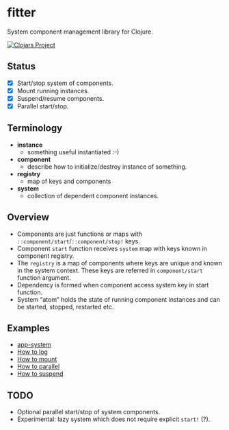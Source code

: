 # fitter

System component management library for Clojure.

[![Clojars Project](https://img.shields.io/clojars/v/com.github.strojure/fitter.svg)](https://clojars.org/com.github.strojure/fitter)

## Status

* [x] Start/stop system of components.
* [x] Mount running instances.
* [x] Suspend/resume components.
* [x] Parallel start/stop.

## Terminology

* **instance**
    * something useful instantiated :-)
* **component**
    * describe how to initialize/destroy instance of something.
* **registry**
    * map of keys and components
* **system**
    * collection of dependent component instances.

## Overview

* Components are just functions or maps with `::component/start`/`::component/stop!` keys.
* Component `start` function receives `system` map with keys known in component registry.
* The `registry` is a map of components where keys are unique and known in the system context.
  These keys are referred in `component/start` function argument.
* Dependency is formed when component access system key in start function.
* System “atom” holds the state of running component instances and can be started,
  stopped, restarted etc.

## Examples

* [app-system](examples/src/strojure_fitter_examples/app_system.clj)
* [How to log](examples/src/strojure_fitter_examples/how_to_log.clj)
* [How to mount](examples/src/strojure_fitter_examples/how_to_mount.clj)
* [How to parallel](examples/src/strojure_fitter_examples/how_to_parallel.clj)
* [How to suspend](examples/src/strojure_fitter_examples/how_to_suspend.clj)

## TODO

* Optional parallel start/stop of system components.
* Experimental: lazy system which does not require explicit `start!` (?).
